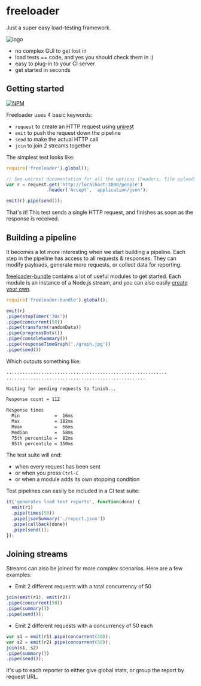 # freeloader

Just a super easy load-testing framework.

![logo](https://raw.github.com/rprieto/freeloader/master/freeloader.jpg)

- no complex GUI to get lost in
- load tests == code, and yes you should check them in :)
- easy to plug-in to your CI server
- get started in seconds

## Getting started

[![NPM](https://nodei.co/npm/freeloader.svg)](http://www.npmjs.org/package/freeloader)


Freeloader uses 4 basic keywords:

- `request` to create an HTTP request using [unirest](https://github.com/mashape/unirest-nodejs)
- `emit` to push the request down the pipeline
- `send` to make the actual HTTP call
- `join` to join 2 streams together

The simplest test looks like:

```js
require('freeloader').global();

// See unirest documentation for all the options (headers, file uploads...)
var r = request.get('http://localhost:3000/people')
               .header('Accept', 'application/json');

emit(r).pipe(send());
```

That's it! This test sends a single HTTP request, and finishes as soon as the response is received.

## Building a pipeline

It becomes a lot more interesting when we start building a pipeline. Each step in the pipeline has access to all requests & responses. They can modify payloads, generate more requests, or collect data for reporting.

[freeloader-bundle](http://github.com/rprieto/freeloader-bundle) contains a lot of useful modules to get started. Each module is an instance of a Node.js stream, and you can also easily [create your own](https://github.com/rprieto/freeloader-stream).

```js
require('freeloader-bundle').global();

emit(r)
.pipe(stopTimer('30s'))
.pipe(concurrent(50))
.pipe(transform(randomData))
.pipe(progressDots())
.pipe(consoleSummary())
.pipe(responseTimeGraph('./graph.jpg'))
.pipe(send())
```

Which outputs something like:

```bash
............................................................
....................................................

Waiting for pending requests to finish...

Response count = 112

Response times
  Min             =  16ms
  Max             = 182ms
  Mean            =  66ms
  Median          =  58ms
  75th percentile =  82ms
  95th percentile = 150ms
```

The test suite will end:

- when every request has been sent
- or when you press `Ctrl-C`
- or when a module adds its own stopping condition

Test pipelines can easily be included in a CI test suite:

```js
it('generates load test reports', function(done) {
  emit(r1)
  .pipe(times(50))
  .pipe(jsonSummary('./report.json'))
  .pipe(callback(done))
  .pipe(send());
});
```

## Joining streams

Streams can also be joined for more complex scenarios. Here are a few examples:

- Emit 2 different requests with a total concurrency of 50

```js
join(emit(r1), emit(r2))
.pipe(concurrent(50))
.pipe(summary())
.pipe(send());
```

- Emit 2 different requests with a concurrency of 50 each

```js
var s1 = emit(r1).pipe(concurrent(50));
var s2 = emit(r2).pipe(concurrent(50));
join(s1, s2)
.pipe(summary())
.pipe(send());
```

It's up to each reporter to either give global stats, or group the report by request URL.
